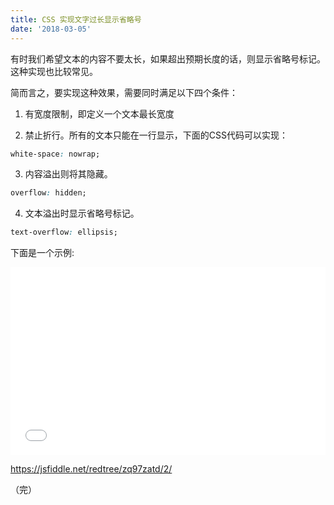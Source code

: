```yaml
---
title: CSS 实现文字过长显示省略号
date: '2018-03-05'
---
```


有时我们希望文本的内容不要太长，如果超出预期长度的话，则显示省略号标记。这种实现也比较常见。

简而言之，要实现这种效果，需要同时满足以下四个条件：

1. 有宽度限制，即定义一个文本最长宽度

2. 禁止折行。所有的文本只能在一行显示，下面的CSS代码可以实现：

```css
white-space: nowrap;
```

3. 内容溢出则将其隐藏。

```css
overflow: hidden;
```
4. 文本溢出时显示省略号标记。

```css
text-overflow: ellipsis;
```


下面是一个示例:

<iframe width="100%" height="300" src="//jsfiddle.net/redtree/zq97zatd/2/embedded/result,html,css/" allowfullscreen="allowfullscreen" allowpaymentrequest frameborder="0"></iframe>

https://jsfiddle.net/redtree/zq97zatd/2/

（完）
